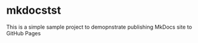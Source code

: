 # mkdocstst

This is a simple sample project to demopnstrate publishing MkDocs site to GitHub Pages
